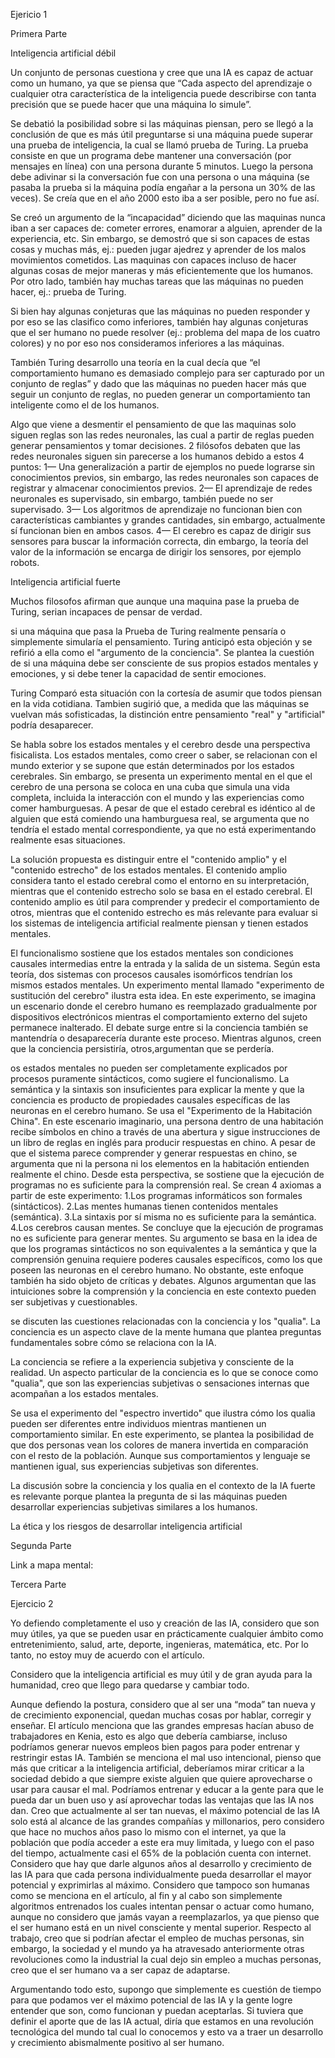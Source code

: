 Ejericio 1

Primera Parte

Inteligencia artificial débil


Un conjunto de personas cuestiona y cree que una IA es capaz de actuar como un humano, ya que se piensa que “Cada aspecto del aprendizaje o cualquier otra característica de la inteligencia puede describirse con tanta precisión que se puede hacer que una máquina lo simule”.

Se debatió la posibilidad sobre si las máquinas piensan, pero se llegó a la conclusión de que es más útil preguntarse si una máquina puede superar una prueba de inteligencia, la cual se llamó prueba de Turing. La prueba consiste en que un programa debe mantener una conversación (por mensajes en línea) con una persona durante 5 minutos. Luego la persona debe adivinar si la conversación fue con una persona o una máquina (se pasaba la prueba si la máquina podía engañar a la persona un 30% de las veces). Se creía que en el año 2000 esto iba a ser posible, pero no fue así.

Se creó un argumento de la “incapacidad” diciendo que las maquinas nunca iban a ser capaces de: cometer errores, enamorar a alguien, aprender de la experiencia, etc. Sin embargo, se demostró que si son capaces de estas cosas y muchas más, ej.: pueden jugar ajedrez y aprender de los malos movimientos cometidos. Las maquinas con capaces incluso de hacer algunas cosas de mejor maneras y más eficientemente que los humanos. Por otro lado, también hay muchas tareas que las máquinas no pueden hacer, ej.: prueba de Turing.

Si bien hay algunas conjeturas que las máquinas no pueden responder y por eso se las clasifico como inferiores, también hay algunas conjeturas que el ser humano no puede resolver (ej.: problema del mapa de los cuatro colores) y no por eso nos consideramos inferiores a las máquinas.

También Turing desarrollo una teoría en la cual decía que “el comportamiento humano es demasiado complejo para ser capturado por un conjunto de reglas” y dado que las máquinas no pueden hacer más que seguir un conjunto de reglas, no pueden generar un comportamiento tan inteligente como el de los humanos.

Algo que viene a desmentir el pensamiento de que las maquinas solo siguen reglas son las redes neuronales, las cual a partir de reglas pueden generar pensamientos y tomar decisiones. 2 filósofos debaten que las redes neuronales siguen sin parecerse a los humanos debido a estos 4 puntos:
1— Una generalización a partir de ejemplos no puede lograrse sin conocimientos previos, sin embargo, las redes neuronales son capaces de registrar y almacenar conocimientos previos.
2— El aprendizaje de redes neuronales es supervisado, sin embargo, también puede no ser supervisado.
3— Los algoritmos de aprendizaje no funcionan bien con características cambiantes y grandes cantidades, sin embargo, actualmente sí funcionan bien en ambos casos.
4— El cerebro es capaz de dirigir sus sensores para buscar la información correcta, din embargo, la teoría del valor de la información se encarga de dirigir los sensores, por ejemplo robots.



Inteligencia artificial fuerte

Muchos filosofos afirman que aunque una maquina pase la prueba de Turing, serian incapaces de pensar de verdad.

si una máquina que pasa la Prueba de Turing realmente pensaría o simplemente simularía el pensamiento. Turing anticipó esta objeción y se refirió a ella como el "argumento de la conciencia". Se plantea la cuestión de si una máquina debe ser consciente de sus propios estados mentales y emociones, y si debe tener la capacidad de sentir emociones.

Turing Comparó esta situación con la cortesía de asumir que todos piensan en la vida cotidiana. Tambien sugirió que, a medida que las máquinas se vuelvan más sofisticadas, la distinción entre pensamiento "real" y "artificial" podría desaparecer.

Se habla sobre los estados mentales y el cerebro desde una perspectiva fisicalista. Los estados mentales, como creer o saber, se relacionan con el mundo exterior y se supone que están determinados por los estados cerebrales. Sin embargo, se presenta un experimento mental en el que el cerebro de una persona se coloca en una cuba que simula una vida completa, incluida la interacción con el mundo y las experiencias como comer hamburguesas. A pesar de que el estado cerebral es idéntico al de alguien que está comiendo una hamburguesa real, se argumenta que no tendría el estado mental correspondiente, ya que no está experimentando realmente esas situaciones.

La solución propuesta es distinguir entre el "contenido amplio" y el "contenido estrecho" de los estados mentales. El contenido amplio considera tanto el estado cerebral como el entorno en su interpretación, mientras que el contenido estrecho solo se basa en el estado cerebral. El contenido amplio es útil para comprender y predecir el comportamiento de otros, mientras que el contenido estrecho es más relevante para evaluar si los sistemas de inteligencia artificial realmente piensan y tienen estados mentales.

El funcionalismo sostiene que los estados mentales son condiciones causales intermedias entre la entrada y la salida de un sistema. Según esta teoría, dos sistemas con procesos causales isomórficos tendrían los mismos estados mentales. Un experimento mental llamado "experimento de sustitución del cerebro" ilustra esta idea. En este experimento, se imagina un escenario donde el cerebro humano es reemplazado gradualmente por dispositivos electrónicos mientras el comportamiento externo del sujeto permanece inalterado. El debate surge entre si la conciencia también se mantendría o desaparecería durante este proceso. Mientras algunos, creen que la conciencia persistiría, otros,argumentan que se perdería.

os estados mentales no pueden ser completamente explicados por procesos puramente sintácticos, como sugiere el funcionalismo. La semántica y la sintaxis son insuficientes para explicar la mente y que la conciencia es producto de propiedades causales específicas de las neuronas en el cerebro humano. Se usa el "Experimento de la Habitación China". En este escenario imaginario, una persona dentro de una habitación recibe símbolos en chino a través de una abertura y sigue instrucciones de un libro de reglas en inglés para producir respuestas en chino. A pesar de que el sistema parece comprender y generar respuestas en chino, se argumenta que ni la persona ni los elementos en la habitación entienden realmente el chino. Desde esta perspectiva, se sostiene que la ejecución de programas no es suficiente para la comprensión real. Se crean 4 axiomas a partir de este experimento:
    1.Los programas informáticos son formales (sintácticos).
    2.Las mentes humanas tienen contenidos mentales (semántica).
    3.La sintaxis por sí misma no es suficiente para la semántica.
    4.Los cerebros causan mentes.
Se concluye que la ejecución de programas no es suficiente para generar mentes. Su argumento se basa en la idea de que los programas sintácticos no son equivalentes a la semántica y que la comprensión genuina requiere poderes causales específicos, como los que poseen las neuronas en el cerebro humano. No obstante, este enfoque también ha sido objeto de críticas y debates. Algunos argumentan que las intuiciones sobre la comprensión y la conciencia en este contexto pueden ser subjetivas y cuestionables. 

se discuten las cuestiones relacionadas con la conciencia y los "qualia". La conciencia es un aspecto clave de la mente humana que plantea preguntas fundamentales sobre cómo se relaciona con la IA.

La conciencia se refiere a la experiencia subjetiva y consciente de la realidad. Un aspecto particular de la conciencia es lo que se conoce como "qualia", que son las experiencias subjetivas o sensaciones internas que acompañan a los estados mentales.

Se usa el experimento del "espectro invertido" que ilustra cómo los qualia pueden ser diferentes entre individuos mientras mantienen un comportamiento similar. En este experimento, se plantea la posibilidad de que dos personas vean los colores de manera invertida en comparación con el resto de la población. Aunque sus comportamientos y lenguaje se mantienen igual, sus experiencias subjetivas son diferentes.


La discusión sobre la conciencia y los qualia en el contexto de la IA fuerte es relevante porque plantea la pregunta de si las máquinas pueden desarrollar experiencias subjetivas similares a los humanos.


La ética y los riesgos de desarrollar inteligencia artificial




Segunda Parte

Link a mapa mental:


Tercera Parte


Ejercicio 2

Yo defiendo completamente el uso y creación de las IA, considero que son muy útiles, ya que se pueden usar en prácticamente cualquier ámbito como entretenimiento, salud, arte, deporte, ingenieras, matemática, etc. Por lo tanto, no estoy muy de acuerdo con el artículo.

Considero que la inteligencia artificial es muy útil y de gran ayuda para la humanidad, creo que llego para quedarse y cambiar todo.

Aunque defiendo la postura, considero que al ser una “moda” tan nueva y de crecimiento exponencial, quedan muchas cosas por hablar, corregir y enseñar.
El artículo menciona que las grandes empresas hacían abuso de trabajadores en Kenia, esto es algo que debería cambiarse, incluso podríamos generar nuevos empleos bien pagos para poder entrenar y restringir estas IA.
También se menciona el mal uso intencional, pienso que más que criticar a la inteligencia artificial, deberíamos mirar criticar a la sociedad debido a que siempre existe alguien que quiere aprovecharse o usar para causar el mal. Podríamos entrenar y educar a la gente para que le pueda dar un buen uso y así aprovechar todas las ventajas que las IA nos dan.
Creo que actualmente al ser tan nuevas, el máximo potencial de las IA solo está al alcance de las grandes compañías y millonarios, pero considero que hace no muchos años paso lo mismo con el internet, ya que la población que podía acceder a este era muy limitada, y luego con el paso del tiempo, actualmente casi el 65% de la población cuenta con internet. Considero que hay que darle algunos años al desarrollo y crecimiento de las IA para que cada persona individualmente pueda desarrollar el mayor potencial y exprimirlas al máximo.
Considero que tampoco son humanas como se menciona en el artículo, al fin y al cabo son simplemente algoritmos entrenados los cuales intentan pensar o actuar como humano, aunque no considero que jamás vayan a reemplazarlos, ya que pienso que el ser humano está en un nivel consciente y mental superior.
Respecto al trabajo, creo que si podrían afectar el empleo de muchas personas, sin embargo, la sociedad y el mundo ya ha atravesado anteriormente otras revoluciones como la industrial la cual dejo sin empleo a muchas personas, creo que el ser humano va a ser capaz de adaptarse.

Argumentando todo esto, supongo que simplemente es cuestión de tiempo para que podamos ver el máximo potencial de las IA y la gente logre entender que son, como funcionan y puedan aceptarlas.
Si tuviera que definir el aporte que de las IA actual, diría que estamos en una revolución tecnológica del mundo tal cual lo conocemos y esto va a traer un desarrollo y crecimiento abismalmente positivo al ser humano.
